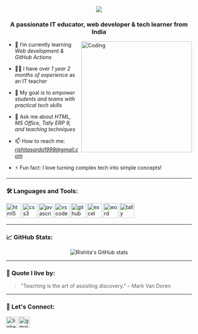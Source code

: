 <h1 align="center">
  <a href="https://git.io/typing-svg">
    <img src="https://readme-typing-svg.herokuapp.com/?lines=Greetings,Programmers!👋;I'm+Rishita+Sarda...;This+is+my+profile!&center=true&size=30">
  </a>
</h1>
<h3 align="center">A passionate IT educator, web developer & tech learner from India </h3>

<img align="right" alt="Coding" width="300" src="https://media.giphy.com/media/qgQUggAC3Pfv687qPC/giphy.gif">

- 🌱 I’m currently learning *Web development & GitHub Actions*

- 👩‍🏫 I have over *1 year 2 months of experience* as an IT teacher

- 🎯 My goal is to *empower students and teams with practical tech skills*

- 💬 Ask me about *HTML, MS Office, Tally ERP 9, and teaching techniques*

- 📫 How to reach me: *rishitasarda1999@gmail.com*

- ⚡ Fun fact: I love turning complex tech into simple concepts!

---

### 🛠️ Languages and Tools:
<p align="left">
  <img src="https://cdn.jsdelivr.net/gh/devicons/devicon/icons/html5/html5-original.svg" alt="html5" width="40" height="40"/>
  <img src="https://cdn.jsdelivr.net/gh/devicons/devicon/icons/css3/css3-original.svg" alt="css3" width="40" height="40"/>
  <img src="https://cdn.jsdelivr.net/gh/devicons/devicon/icons/javascript/javascript-original.svg" alt="javascript" width="40" height="40"/>
  <img src="https://cdn.jsdelivr.net/gh/devicons/devicon/icons/vscode/vscode-original.svg" alt="vscode" width="40" height="40"/>
  <img src="https://cdn.jsdelivr.net/gh/devicons/devicon/icons/github/github-original.svg" alt="github" width="40" height="40"/>
  <img src="https://img.icons8.com/color/48/microsoft-excel-2019.png" alt="excel" width="40"/>
  <img src="https://img.icons8.com/color/48/microsoft-word-2019.png" alt="word" width="40"/>
  <img src="https://img.icons8.com/external-flat-juicy-fish/60/external-tally-accounting-software-flat-flat-juicy-fish.png" alt="tally" width="40"/>
</p>

---

### 📈 GitHub Stats:
<p align="center">
  <img src="https://github-readme-stats.vercel.app/api?username=yourusername&show_icons=true&theme=tokyonight" alt="Rishita's GitHub stats"/>
</p>

---

### 🧠 Quote I live by:
> "Teaching is the art of assisting discovery." – Mark Van Doren

---

### 🎨 Let's Connect:
<p>
  <a href="https://www.linkedin.com/in/yourprofile/" target="blank"><img align="center" src="https://cdn.jsdelivr.net/gh/devicons/devicon/icons/linkedin/linkedin-original.svg" alt="linkedin" height="30" width="30" /></a>
  <a href="mailto:rishitasarda1999@gmail.com" target="blank"><img align="center" src="https://img.icons8.com/color/48/gmail--v1.png" alt="gmail" height="30" width="30" /></a>
</p>

<!--
**rishitasarda26/rishitasarda26** is a ✨ _special_ ✨ repository because its `README.md` (this file) appears on your GitHub profile.

Here are some ideas to get you started:

- 🔭 I’m currently working on ...
- 🌱 I’m currently learning ...
- 👯 I’m looking to collaborate on ...
- 🤔 I’m looking for help with ...
- 💬 Ask me about ...
- 📫 How to reach me: ...
- 😄 Pronouns: ...
- ⚡ Fun fact: ...
-->
